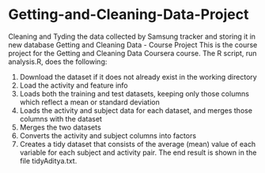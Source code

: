 # Getting-and-Cleaning-Data-Project
Cleaning and Tyding the data collected by Samsung tracker and storing it in new database
Getting and Cleaning Data - Course Project
This is the course project for the Getting and Cleaning Data Coursera course. The R script, run analysis.R, does the following:
1.	Download the dataset if it does not already exist in the working directory
2.	Load the activity and feature info
3.	Loads both the training and test datasets, keeping only those columns which reflect a mean or standard deviation
4.	Loads the activity and subject data for each dataset, and merges those columns with the dataset
5.	Merges the two datasets
6.	Converts the activity and subject columns into factors
7.	Creates a tidy dataset that consists of the average (mean) value of each variable for each subject and activity pair.
The end result is shown in the file tidyAditya.txt.

